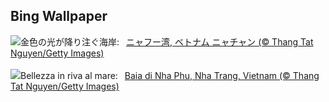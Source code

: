 ## Bing Wallpaper
![](https://www.bing.com/th?id=OHR.NhaTrang_JA-JP4366541911_UHD.jpg&w=1000)金色の光が降り注ぐ海岸:&nbsp;&ensp;[ニャフー湾, ベトナム ニャチャン (© Thang Tat Nguyen/Getty Images)](https://www.bing.com/th?id=OHR.NhaTrang_JA-JP4366541911_UHD.jpg)
<br><br/>
![](https://www.bing.com/th?id=OHR.NhaTrang_IT-IT8851415137_UHD.jpg&w=1000)Bellezza in riva al mare:&nbsp;&ensp;[Baia di Nha Phu, Nha Trang, Vietnam (© Thang Tat Nguyen/Getty Images)](https://www.bing.com/th?id=OHR.NhaTrang_IT-IT8851415137_UHD.jpg)
<br><br/>
